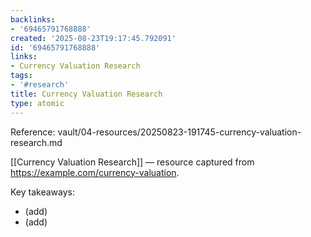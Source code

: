 ```yaml
---
backlinks:
- '69465791768888'
created: '2025-08-23T19:17:45.792091'
id: '69465791768888'
links:
- Currency Valuation Research
tags:
- '#research'
title: Currency Valuation Research
type: atomic
---
```


Reference: vault/04-resources/20250823-191745-currency-valuation-research.md

[[Currency Valuation Research]] — resource captured from https://example.com/currency-valuation.

Key takeaways:
- (add)
- (add)
